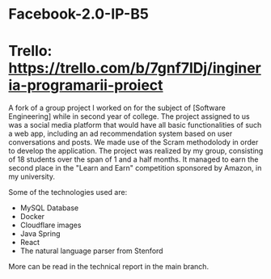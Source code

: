 # Facebook-2.0-IP-B5

# Trello: https://trello.com/b/7gnf7lDj/ingineria-programarii-proiect

A fork of a group project I worked on for the subject of [Software Engineering] while in second year of college. The project assigned to us was a social media platform that would have all basic functionalities of such a web app, including an ad recommendation system based on user conversations and posts. We made use of the Scram methodolody in order to develop the application. The project was realized by my group, consisting of 18 students over the span of 1 and a half months. It managed to earn the second place in the "Learn and Earn" competition sponsored by Amazon, in my university.

Some of the technologies used are:

* MySQL Database
* Docker
* Cloudflare images
* Java Spring
* React
* The natural language parser from Stenford

More can be read in the technical report in the main branch.
